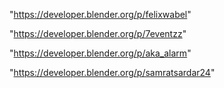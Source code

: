 "https://developer.blender.org/p/felixwabel"

"https://developer.blender.org/p/7eventzz"

"https://developer.blender.org/p/aka_alarm"

"https://developer.blender.org/p/samratsardar24"

 
 

